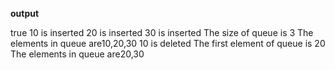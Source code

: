 **output**

true
10 is inserted
20 is inserted
30 is inserted
The size of queue is 3
The elements in queue are10,20,30
10 is deleted
The first element of queue is 20
The elements in queue are20,30
